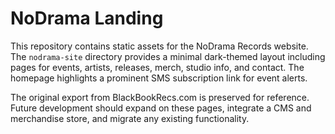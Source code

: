 # NoDrama Landing

This repository contains static assets for the NoDrama Records website. The `nodrama-site` directory provides a minimal dark-themed layout including pages for events, artists, releases, merch, studio info, and contact. The homepage highlights a prominent SMS subscription link for event alerts.

The original export from BlackBookRecs.com is preserved for reference. Future development should expand on these pages, integrate a CMS and merchandise store, and migrate any existing functionality.
